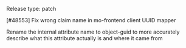 Release type: patch

[#48553] Fix wrong claim name in mo-frontend client UUID mapper

Rename the internal attribute name to object-guid to more accurately describe
what this attribute actually is and where it came from
